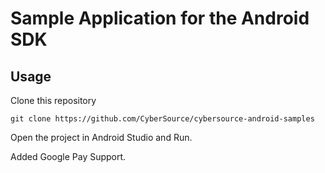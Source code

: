 # Sample Application for the Android SDK

## Usage

Clone this repository
````
git clone https://github.com/CyberSource/cybersource-android-samples
````

Open the project in Android Studio and Run.

Added Google Pay Support.
